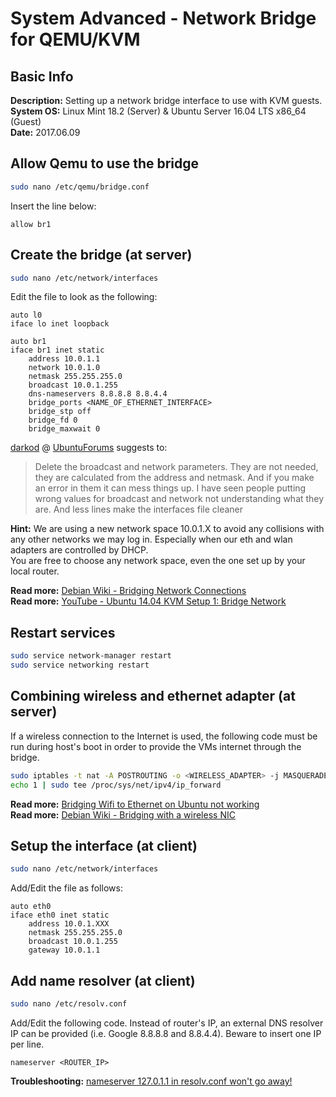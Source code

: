 # System Advanced - Network Bridge for QEMU/KVM #

## Basic Info ##

**Description:** Setting up a network bridge interface to use with KVM guests.  
**System OS:** Linux Mint 18.2 (Server) & Ubuntu Server 16.04 LTS x86_64 (Guest)  
**Date:** 2017.06.09

## Allow Qemu to use the bridge ##

```sh
sudo nano /etc/qemu/bridge.conf
```

Insert the line below:

```
allow br1
```

## Create the bridge (at server) ##

```sh
sudo nano /etc/network/interfaces
```

Edit the file to look as the following:

```
auto l0
iface lo inet loopback

auto br1
iface br1 inet static
    address 10.0.1.1
    network 10.0.1.0
    netmask 255.255.255.0
    broadcast 10.0.1.255
    dns-nameservers 8.8.8.8 8.8.4.4
    bridge_ports <NAME_OF_ETHERNET_INTERFACE>
    bridge_stp off
    bridge_fd 0
    bridge_maxwait 0
```

[darkod](https://ubuntuforums.org/member.php?u=946366) @ [UbuntuForums](https://ubuntuforums.org/showthread.php?t=2368932) suggests to:
>Delete the broadcast and network parameters.
>They are not needed, they are calculated from the address and netmask.
>And if you make an error in them it can mess things up. I have seen people putting wrong values for broadcast and network not understanding what they are. And less lines make the interfaces file cleaner

**Hint:** We are using a new network space 10.0.1.X to avoid any collisions with any other networks we may log in. Especially when our eth and wlan adapters are controlled by DHCP.  
You are free to choose any network space, even  the one set up by your local router.

**Read more:** [Debian Wiki - Bridging Network Connections](https://wiki.debian.org/BridgeNetworkConnections)  
**Read more:** [YouTube - Ubuntu 14.04 KVM Setup 1: Bridge Network](https://www.youtube.com/watch?v=cgLQl-FhSws)  


## Restart services ##

```sh
sudo service network-manager restart
sudo service networking restart
```

## Combining wireless and ethernet adapter (at server) ##

If a wireless connection to the Internet is used, the following code must be run during host's boot in order to provide the VMs internet through the bridge.

```sh
sudo iptables -t nat -A POSTROUTING -o <WIRELESS_ADAPTER> -j MASQUERADE
echo 1 | sudo tee /proc/sys/net/ipv4/ip_forward
```

**Read more:** [Bridging Wifi to Ethernet on Ubuntu not working](http://superuser.com/questions/597834/bridging-wifi-to-ethernet-on-ubuntu-not-working)  
**Read more:** [Debian Wiki - Bridging with a wireless NIC](https://wiki.debian.org/BridgeNetworkConnections#Bridging_with_a_wireless_NIC)  

## Setup the interface (at client) ##

```sh
sudo nano /etc/network/interfaces
```

Add/Edit the file as follows:

```
auto eth0
iface eth0 inet static
    address 10.0.1.XXX
    netmask 255.255.255.0
    broadcast 10.0.1.255
    gateway 10.0.1.1
```

## Add name resolver (at client) ##

```sh
sudo nano /etc/resolv.conf
```

Add/Edit the following code. Instead of router's IP, an external DNS resolver IP can be provided (i.e. Google 8.8.8.8 and 8.8.4.4). Beware to insert one IP per line.

```
nameserver <ROUTER_IP>
```

**Troubleshooting:**
[nameserver 127.0.1.1 in resolv.conf won't go away!](
https://askubuntu.com/questions/627899/nameserver-127-0-1-1-in-resolv-conf-wont-go-away)
